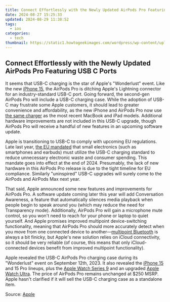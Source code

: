 ```yaml
---
title: Connect Effortlessly with the Newly Updated AirPods Pro Featuring USB C Ports
date: 2024-08-27 15:25:33
updated: 2024-08-29 11:38:52
tags:
  - ios
categories:
  - tech
thumbnail: https://static1.howtogeekimages.com/wordpress/wp-content/uploads/2023/09/13-1.png
---
```


## Connect Effortlessly with the Newly Updated AirPods Pro Featuring USB C Ports

It seems that USB-C charging is the star of Apple's "Wonderlust" event. Like the new [iPhone 15](https://youtube-data.techidaily.com/approved-sound-strategies-tailoring-your-microphone-to-align-with-your-youtube-channel/), the AirPods Pro is ditching Apple's Lightning connector for an industry-standard USB-C port. Going forward, the second-gen AirPods Pro will include a USB-C charging case. While the adoption of USB-C may frustrate some Apple customers, it should lead to greater convenience and affordability, as the new iPhone and AirPods Pro now use [the same charger](https://games-able.techidaily.com/bypassing-steam-disconnection-in-windows-11/) as the most recent MacBook and iPad models. Additional hardware improvements are not included in this USB-C upgrade, though AirPods Pro will receive a handful of new features in an upcoming software update.

 Apple is transitioning to USB-C to comply with upcoming EU regulations. Late last year, [the EU mandated](https://tech-renaissance.techidaily.com/comprehensive-tutorial-using-an-ereader-app-to-open-and-consume-epub-files-on-a-desktop-device/) that small electronics (such as smartphones and earbuds) must utilize the USB-C charging standard to reduce unnecessary electronic waste and consumer spending. This mandate goes into effect at the end of 2024\. Presumably, the lack of new hardware in this AirPods Pro release is due to the tight timeline for EU compliance. Similarly "uninspired" USB-C upgrades will surely come to the AirPods and AirPods Max next year.

 That said, Apple announced some new features and improvements for AirPods Pro. A software update coming later this year will add Conversation Awareness, a feature that automatically silences media playback when people begin to speak around you (which may reduce the need for Transparency mode). Additionally, AirPods Pro will gain a microphone mute control, so you won't need to reach for your phone or laptop to quiet yourself. And Apple promises improved multipoint device-switching functionality, meaning that AirPods Pro should more accurately detect when you move from one connected device to another—[multipoint Bluetooth](https://android-location.techidaily.com/fake-android-location-without-rooting-for-your-tecno-spark-20-proplus-drfone-by-drfone-virtual/) is always a bit finicky, but Apple's new solution relies on iCloud connectivity, so it should be very reliable (of course, this means that only iCloud-connected devices benefit from improved multipoint functionality).

 Apple revealed the USB-C AirPods Pro charging case during its "Wonderlust" event on September 12th, 2023\. It also revealed the [iPhone 15](https://youtube-data.techidaily.com/approved-sound-strategies-tailoring-your-microphone-to-align-with-your-youtube-channel/) and 15 Pro lineups, plus the [Apple Watch Series 9](https://unlock-android.techidaily.com/in-2024-forgotten-the-voicemail-password-of-vivo-s18-try-these-fixes-by-drfone-android/) and an upgraded [Apple Watch Ultra](https://driver-download.techidaily.com/latest-amd-rx-6800-driver-download-for-windows-users-windows-111087/). The price of AirPods Pro remains unchanged at $250 MSRP. Apple hasn't clarified if it will sell the USB-C charging case as a standalone item.

 Source: [Apple](https://www.apple.com/newsroom/2023/09/apple-upgrades-airpods-pro-2nd-generation-with-usb-c-charging/)

<ins class="adsbygoogle"
     style="display:block"
     data-ad-format="autorelaxed"
     data-ad-client="ca-pub-7571918770474297"
     data-ad-slot="1223367746"></ins>



<ins class="adsbygoogle"
     style="display:block"
     data-ad-client="ca-pub-7571918770474297"
     data-ad-slot="8358498916"
     data-ad-format="auto"
     data-full-width-responsive="true"></ins>
